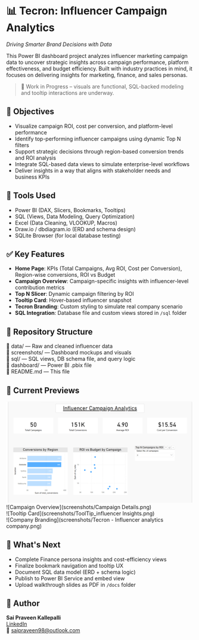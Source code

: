 # 📊 Tecron: Influencer Campaign Analytics 
*Driving Smarter Brand Decisions with Data*

This Power BI dashboard project analyzes influencer marketing campaign data to uncover strategic insights across campaign performance, platform effectiveness, and budget efficiency. Built with industry practices in mind, it focuses on delivering insights for marketing, finance, and sales personas.  
> 🎯 Work in Progress – visuals are functional, SQL-backed modeling and tooltip interactions are underway.

## 🧭 Objectives  
- Visualize campaign ROI, cost per conversion, and platform-level performance  
- Identify top-performing influencer campaigns using dynamic Top N filters  
- Support strategic decisions through region-based conversion trends and ROI analysis  
- Integrate SQL-based data views to simulate enterprise-level workflows  
- Deliver insights in a way that aligns with stakeholder needs and business KPIs

## 🧰 Tools Used  
- Power BI (DAX, Slicers, Bookmarks, Tooltips)  
- SQL (Views, Data Modeling, Query Optimization)  
- Excel (Data Cleaning, VLOOKUP, Macros)  
- Draw.io / dbdiagram.io (ERD and schema design)  
- SQLite Browser (for local database testing)

## ✅ Key Features  
- **Home Page**: KPIs (Total Campaigns, Avg ROI, Cost per Conversion), Region-wise conversions, ROI vs Budget  
- **Campaign Overview**: Campaign-specific insights with influencer-level contribution metrics  
- **Top N Slicer**: Dynamic campaign filtering by ROI  
- **Tooltip Card**: Hover-based influencer snapshot  
- **Tecron Branding**: Custom styling to simulate real company scenario  
- **SQL Integration**: Database file and custom views stored in `/sql` folder

## 📁 Repository Structure  
📁 data/ — Raw and cleaned influencer data  
📁 screenshots/ — Dashboard mockups and visuals  
📁 sql/ — SQL views, DB schema file, and query logic  
📁 dashboard/ — Power BI .pbix file  
📄 README.md — This file

## 📸 Current Previews  
![Home Page](screenshots/Home.png)  
![Campaign Overview](screenshots/Campaign Details.png)  
![Tooltip Card](screenshots/ToolTip_influencer Insights.png)  
![Company Branding](screenshots/Tecron - Influencer analytics company.png)

## 🚧 What's Next  
- Complete Finance persona insights and cost-efficiency views  
- Finalize bookmark navigation and tooltip UX  
- Document SQL data model (ERD + schema logic)  
- Publish to Power BI Service and embed view  
- Upload walkthrough slides as PDF in `/docs` folder

## 💼 Author  
**Sai Praveen Kallepalli**  
[LinkedIn](https://www.linkedin.com/in/sai-kallepalli)  
📧 saipraveen98@outlook.com
